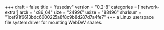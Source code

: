 +++
draft = false
title = "fusedav"
version = "0.2-8"
categories = ['network-extra']
arch = "x86_64"
size = "24996"
usize = "88496"
sha1sum = "1cef91f6613bdc6000225a8f8c9b8d287d7a4fe7"
+++
a Linux userspace file system driver for mounting WebDAV shares.